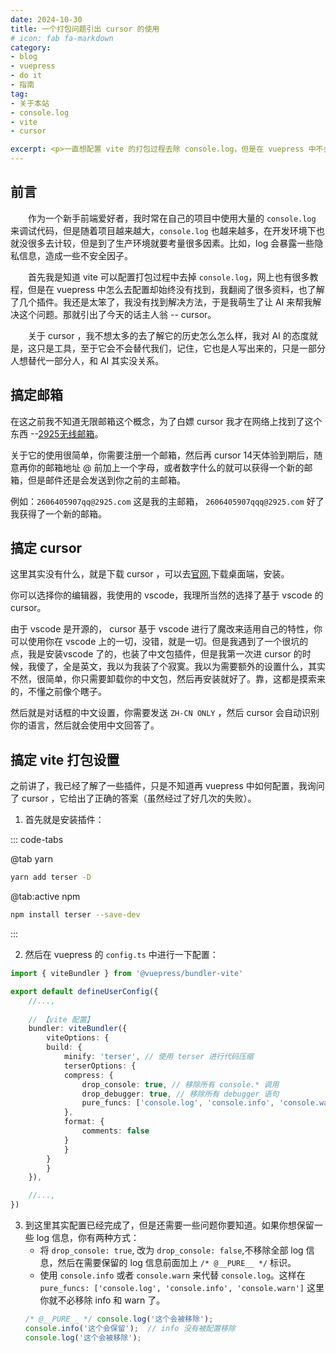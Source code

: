 ```yaml
---
date: 2024-10-30
title: 一个打包问题引出 cursor 的使用
# icon: fab fa-markdown
category:
- blog
- vuepress
- do it
- 指南
tag:
- 关于本站
- console.log
- vite
- cursor

excerpt: <p>一直想配置 vite 的打包过程去除 console.log，但是在 vuepress 中不会，于是我引入了 cursor</p>
---
```


## 前言

&emsp;&emsp;作为一个新手前端爱好者，我时常在自己的项目中使用大量的 `console.log` 来调试代码，但是随着项目越来越大，`console.log` 也越来越多，在开发环境下也就没很多去计较，但是到了生产环境就要考量很多因素。比如，log 会暴露一些隐私信息，造成一些不安全因子。


&emsp;&emsp;首先我是知道 vite 可以配置打包过程中去掉 `console.log`，网上也有很多教程，但是在 vuepress 中怎么去配置却始终没有找到，我翻阅了很多资料，也了解了几个插件。我还是太笨了，我没有找到解决方法，于是我萌生了让 AI 来帮我解决这个问题。那就引出了今天的话主人翁 -- cursor。

&emsp;&emsp;关于 cursor ，我不想太多的去了解它的历史怎么怎么样，我对 AI 的态度就是，这只是工具，至于它会不会替代我们，记住，它也是人写出来的，只是一部分人想替代一部分人，和 AI 其实没关系。

## 搞定邮箱

在这之前我不知道无限邮箱这个概念，为了白嫖 cursor 我才在网络上找到了这个东西 --[2925无线邮箱](https://www.2925.com/)。

关于它的使用很简单，你需要注册一个邮箱，然后再 cursor 14天体验到期后，随意再你的邮箱地址 @ 前加上一个字母，或者数字什么的就可以获得一个新的邮箱，但是邮件还是会发送到你之前的主邮箱。

例如：`2606405907qq@2925.com` 这是我的主邮箱， `2606405907qqq@2925.com` 好了我获得了一个新的邮箱。

## 搞定 cursor

这里其实没有什么，就是下载 cursor ，可以去[官网](https://www.cursor.com/),下载桌面端，安装。

你可以选择你的编辑器，我使用的 vscode，我理所当然的选择了基于 vscode 的 cursor。

由于 vscode 是开源的， cursor 基于 vscode 进行了魔改来适用自己的特性，你可以使用你在 vscode 上的一切，没错，就是一切。但是我遇到了一个很坑的点，我是安装vscode 了的，也装了中文包插件，但是我第一次进 cursor 的时候，我傻了，全是英文，我以为我装了个寂寞。我以为需要额外的设置什么，其实不然，很简单，你只需要卸载你的中文包，然后再安装就好了。靠，这都是摸索来的，不懂之前像个瞎子。

然后就是对话框的中文设置，你需要发送 `ZH-CN ONLY` ，然后 cursor 会自动识别你的语言，然后就会使用中文回答了。

## 搞定 vite 打包设置

之前讲了，我已经了解了一些插件，只是不知道再 vuepress 中如何配置，我询问了 cursor ，它给出了正确的答案（虽然经过了好几次的失败）。

1. 首先就是安装插件：

::: code-tabs

@tab yarn

```bash
yarn add terser -D
```

@tab:active npm

```bash
npm install terser --save-dev
```

:::

2. 然后在 vuepress 的 `config.ts` 中进行一下配置：

```ts
import { viteBundler } from '@vuepress/bundler-vite'

export default defineUserConfig({
    //...,
    
    // 【vite 配置】
    bundler: viteBundler({
        viteOptions: {
        build: {
            minify: 'terser', // 使用 terser 进行代码压缩
            terserOptions: {
            compress: {
                drop_console: true, // 移除所有 console.* 调用
                drop_debugger: true, // 移除所有 debugger 语句
                pure_funcs: ['console.log', 'console.info', 'console.warn'] // 指定要移除的特定函数调用
            },
            format: {
                comments: false
            }
            }
        }
        }
    }),

    //...,
})
```
3. 到这里其实配置已经完成了，但是还需要一些问题你要知道。如果你想保留一些 log 信息，你有两种方式：
    - 将 `drop_console: true`, 改为 `drop_console: false`,不移除全部 log 信息，然后在需要保留的 log 信息前面加上 `/* @__PURE__ */`  标识。
    - 使用 `console.info` 或者 `console.warn` 来代替 `console.log`。这样在 `pure_funcs: ['console.log', 'console.info', 'console.warn']` 这里你就不必移除 info 和 warn 了。
    ```js
    /* @__PURE__ */ console.log('这个会被移除');
    console.info('这个会保留');  // info 没有被配置移除
    console.log('这个会被移除');
    ```